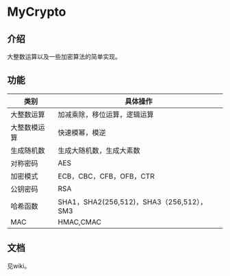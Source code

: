 # MyCrypto
## 介绍
大整数运算以及一些加密算法的简单实现。
## 功能

|     类别     | 具体操作                                  |
| ------------ | ----------------------------------------- |
| 大整数运算   | 加减乘除，移位运算，逻辑运算              |
| 大整数模运算 | 快速模幂，模逆                            |
| 生成随机数   | 生成大随机数，生成大素数                  |
| 对称密码     | AES                                       |
| 加密模式     | ECB，CBC，CFB，OFB，CTR                   |
| 公钥密码     | RSA                                       |
| 哈希函数     | SHA1，SHA2(256,512)，SHA3（256,512），SM3 |
| MAC          | HMAC,CMAC                                 |

## 文档
见wiki。
